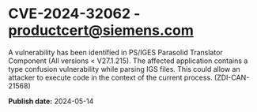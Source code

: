 # CVE-2024-32062 - productcert@siemens.com

A vulnerability has been identified in PS/IGES Parasolid Translator Component (All versions < V27.1.215). The affected application contains a type confusion vulnerability while parsing IGS files. This could allow an attacker to execute code in the context of the current process. (ZDI-CAN-21568)

**Publish date:** 2024-05-14
